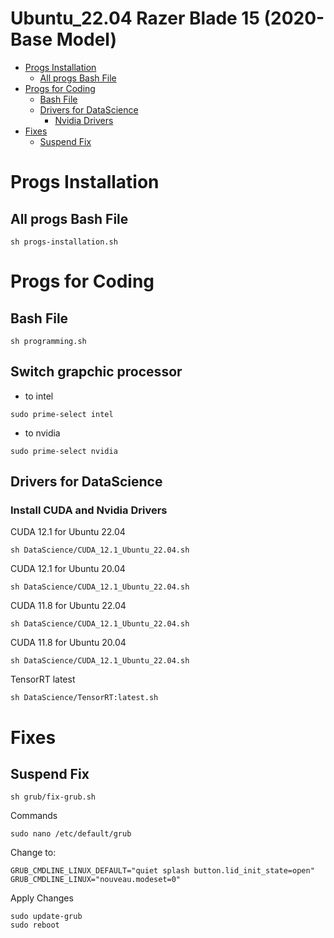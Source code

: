 # Ubuntu_22.04 Razer Blade 15 (2020-Base Model) 

- [Progs Installation](#progs-installation)
  - [All progs Bash File](#all-progs-bash-file)
- [Progs for Coding](#progs-for-coding)
  - [Bash File](#bash-file)
  - [Drivers for DataScience](#drivers-for-datascience)
    - [Nvidia Drivers](#install-cuda-and-nvidia-drivers)
- [Fixes](#fixes)
  - [Suspend Fix](#suspend-fix)



# Progs Installation
## All progs Bash File
```ssh
sh progs-installation.sh
```

# Progs for Coding
## Bash File
```ssh
sh programming.sh
```
## Switch grapchic processor
- to intel
```ssh
sudo prime-select intel
```
- to nvidia
```ssh
sudo prime-select nvidia
```

## Drivers for DataScience
### Install CUDA and Nvidia Drivers
CUDA 12.1 for Ubuntu 22.04
```ssh
sh DataScience/CUDA_12.1_Ubuntu_22.04.sh
```
CUDA 12.1 for Ubuntu 20.04
```ssh
sh DataScience/CUDA_12.1_Ubuntu_22.04.sh
```
CUDA 11.8 for Ubuntu 22.04
```ssh
sh DataScience/CUDA_12.1_Ubuntu_22.04.sh
```
CUDA 11.8 for Ubuntu 20.04
```ssh
sh DataScience/CUDA_12.1_Ubuntu_22.04.sh
```
TensorRT latest
```ssh
sh DataScience/TensorRT:latest.sh
```


# Fixes
## Suspend Fix
```ssh
sh grub/fix-grub.sh
```
Commands
```ssh
sudo nano /etc/default/grub
```
Change to:
```ssh
GRUB_CMDLINE_LINUX_DEFAULT="quiet splash button.lid_init_state=open"
GRUB_CMDLINE_LINUX="nouveau.modeset=0"
```
Apply Changes
```ssh
sudo update-grub
sudo reboot
```

